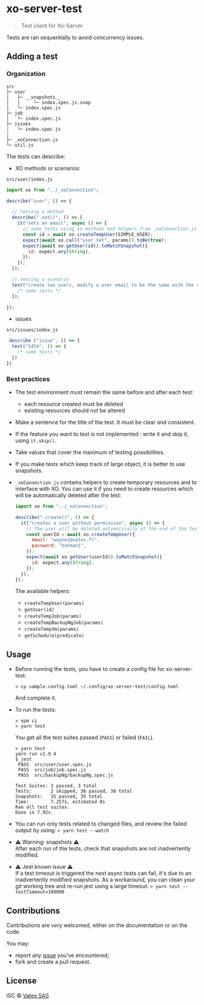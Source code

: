 # xo-server-test

> Test client for Xo-Server

Tests are ran sequentially to avoid concurrency issues.

## Adding a test

### Organization

```
src
├─ user
|   ├─ __snapshots__
|   |     └─ index.spec.js.snap
|   └─ index.spec.js
├─ job
|   └─ index.spec.js
├─ issues
¦   └─ index.spec.js
¦
├─ _xoConnection.js
└─ util.js
```

The tests can describe:

  - XO methods or scenarios:

`src/user/index.js`
```js
import xo from "../_xoConnection";

describe("user", () => {

  // testing a method
  describe(".set()", () => {
    it("sets an email", async () => {
      // some tests using xo methods and helpers from _xoConnection.js
      const id = await xo.createTempUser(SIMPLE_USER);
      expect(await xo.call("user.set", params)).toBe(true);
      expect(await xo.getUser(id)).toMatchSnapshot({
        id: expect.any(String),
      });
    });
  });

  // testing a scenario
  test("create two users, modify a user email to be the same with the other and fail trying to connect them", () => {
    /* some tests */
  });

});
```
  - issues

`src/issues/index.js`
```js
 describe ("issue", () => {
  test("5454", () => {
    /* some tests */
  })
})
```

### Best practices

- The test environment must remain the same before and after each test:
  * each resource created must be deleted
  * existing resources should not be altered

- Make a sentence for the title of the test. It must be clear and consistent.

- If the feature you want to test is not implemented : write it and skip it, using `it.skip()`.

- Take values ​​that cover the maximum of testing possibilities.

- If you make tests which keep track of large object, it is better to use snapshots.

- `_xoConnection.js` contains helpers to create temporary resources and to interface with XO.
  You can use it if you need to create resources which will be automatically deleted after the test:
  ```javascript
  import xo from "../_xoConnection";

  describe(".create()", () => {
    it("creates a user without permission", async () => {
      // The user will be deleted automatically at the end of the test
      const userId = await xo.createTempUser({
        email: "wayne1@vates.fr",
        password: "batman1",
      });
      expect(await xo.getUser(userId)).toMatchSnapshot({
        id: expect.any(String),
      });
    });
  });
  ```

  The available helpers:
  * `createTempUser(params)`
  * `getUser(id)`
  * `createTempJob(params)`
  * `createTempBackupNgJob(params)`
  * `createTempVm(params)`
  * `getSchedule(predicate)`

## Usage

- Before running the tests, you have to create a config file for xo-server-test.
  ```
  > cp sample.config.toml ~/.config/xo-server-test/config.toml
  ```
  And complete it.

- To run the tests:
  ```
  > npm ci
  > yarn test
  ```

  You get all the test suites passed (`PASS`) or failed (`FAIL`).
  ```
  > yarn test
  yarn run v1.9.4
  $ jest
   PASS  src/user/user.spec.js
   PASS  src/job/job.spec.js
   PASS  src/backupNg/backupNg.spec.js

  Test Suites: 3 passed, 3 total
  Tests:       2 skipped, 36 passed, 38 total
  Snapshots:   35 passed, 35 total
  Time:        7.257s, estimated 8s
  Ran all test suites.
  Done in 7.92s.
  ```

- You can run only tests related to changed files, and review the failed output by using: `> yarn test --watch`

- ⚠ Warning: snapshots ⚠  
After each run of the tests, check that snapshots are not inadvertently modified.

- ⚠ Jest known issue ⚠  
If a test timeout is triggered the next async tests can fail, it's due to an inadvertently modified snapshots.
As a workaround, you can clean your git working tree and re-run jest using a large timeout: `> yarn test --testTimeout=100000`

## Contributions

Contributions are *very* welcomed, either on the documentation or on
the code.

You may:

- report any [issue](https://github.com/vatesfr/xen-orchestra/issues)
  you've encountered;
- fork and create a pull request.

## License

ISC © [Vates SAS](http://vates.fr)
